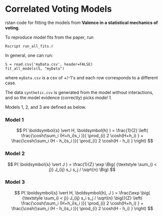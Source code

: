 # Correlated Voting Models

rstan code for fitting the models from **Valence in a statistical mechanics of voting**.

To reproduce model fits from the paper, run 
```
Rscript run_all_fits.r
```

In general, one can run:
```
S = read.csv('myData.csv', header=FALSE)
fit_all_models(S, "myData")
```
where ```myData.csv``` is a csv of +/-1's and each row corresponds to a different case.

The data ```synthetic.csv``` is generated from the model without interactions, and so the model evidence (correctly) picks *model 1*.

Models 1, 2, and 3 are defined as below.

### Model 1
$$ P( \boldsymbol{s} \vert H, \boldsymbol{h} ) = \frac{1}{2} \left( 
\frac{\cosh(\sum_i (H+h_i)s_i )}{ \prod_{i} 2 \cosh(H+h_i) } 
+
\frac{\cosh(\sum_i (H - h_i)s_i )}{ \prod_{i} 2 \cosh(H - h_i) } 
\right)
$$

### Model 2
$$ P( \boldsymbol{s} \vert J ) = \frac{1}{Z}
\exp \Big( {\textstyle \sum_{i < j}} J_{ij} s_i s_j / \sqrt{n} \Big)
$$

### Model 3
$$ P( \boldsymbol{s} \vert H, \boldsymbol{h}, J ) = \frac{\exp \big( {\textstyle \sum_{i < j}} J_{ij} s_i s_j / \sqrt{n} \big)}{Z} \left( 
\frac{\cosh(\sum_i (H+h_i)s_i )}{ \prod_{i} 2 \cosh(H+h_i) } 
+
\frac{\cosh(\sum_i (H - h_i)s_i )}{ \prod_{i} 2 \cosh(H - h_i) } 
\right)
$$
